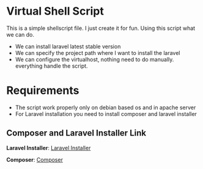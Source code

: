 # Virtual Shell Script

This is a simple shellscript file. I just create it for fun. Using this script what we can do.

* We can install laravel latest stable version
* We can specify the project path where I want to install the laravel
* We can configure the virtualhost, nothing need to do manually. everything handle the script.

# Requirements

* The script work properly only on debian based os and in apache server
* For Laravel installation you need to install composer and laravel installer

## Composer and Laravel Installer Link

**Laravel Installer**: [Laravel Installer](https://laravel.com/docs/8.x#the-laravel-installer)

**Composer**: [Composer](https://getcomposer.org/doc/00-intro.md#installation-linux-unix-macos)


